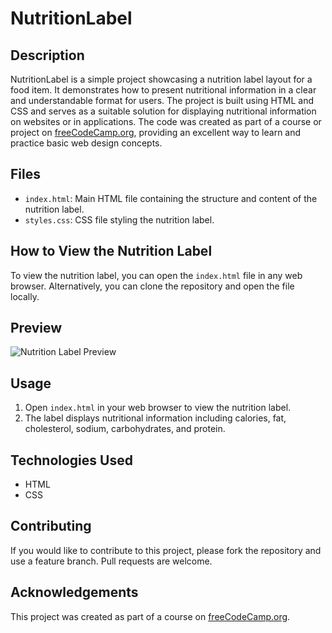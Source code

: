 # NutritionLabel

## Description

NutritionLabel is a simple project showcasing a nutrition label layout for a food item. It demonstrates how to present nutritional information in a clear and understandable format for users. The project is built using HTML and CSS and serves as a suitable solution for displaying nutritional information on websites or in applications. The code was created as part of a course or project on [freeCodeCamp.org](https://www.freecodecamp.org/), providing an excellent way to learn and practice basic web design concepts.

## Files

- `index.html`: Main HTML file containing the structure and content of the nutrition label.
- `styles.css`: CSS file styling the nutrition label.

## How to View the Nutrition Label

To view the nutrition label, you can open the `index.html` file in any web browser. Alternatively, you can clone the repository and open the file locally.

## Preview

![Nutrition Label Preview](https://example.com/nutrition-label-preview.png) <!-- Update with an actual image link if available -->

## Usage

1. Open `index.html` in your web browser to view the nutrition label.
2. The label displays nutritional information including calories, fat, cholesterol, sodium, carbohydrates, and protein.

## Technologies Used

- HTML
- CSS

## Contributing

If you would like to contribute to this project, please fork the repository and use a feature branch. Pull requests are welcome.


## Acknowledgements

This project was created as part of a course on [freeCodeCamp.org](https://www.freecodecamp.org/).
